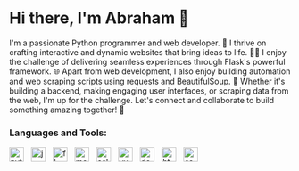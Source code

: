 # Hi there, I'm Abraham 👋 

I'm a passionate Python programmer and web developer. 🐍 I thrive on crafting interactive and dynamic websites that bring ideas to life. 👨‍💻 I enjoy the challenge of delivering seamless experiences through Flask's powerful framework. 🌐 Apart from web development, I also enjoy building automation and web scraping scripts using requests and BeautifulSoup. 🤖 Whether it's building a backend, making engaging user interfaces, or scraping data from the web, I'm up for the challenge. Let's connect and collaborate to build something amazing together! 🚀

### Languages and Tools:
<img align="left" alt="python" width="26px" src="https://img.icons8.com/?size=512&id=13441&format=png" style="padding-right:10px;" />
<img align="left" alt="javascript" width="26px" src="https://img.icons8.com/?size=512&id=108784&format=png" style="padding-right:10px;" />
<img align="left" alt="flask" width="26px" src="https://img.icons8.com/?size=512&id=5mbMwDZ796xj&format=png" style="padding-right:10px;" />
<img align="left" alt="mongodb" width="26px" src="https://img.icons8.com/?size=512&id=74402&format=png" style="padding-right:10px;" />
<img align="left" alt="selenium" width="26px" src="https://img.icons8.com/?size=512&id=38553&format=png" style="padding-right:10px;" />
<img align="left" alt="vue" width="26px" src="https://img.icons8.com/?size=512&id=22813&format=png" style="padding-right:10px;" />
<img align="left" alt="docker" width="26px" src="https://img.icons8.com/?size=512&id=rY6agKizO9eb&format=png" style="padding-right:10px;" />
<img align="left" alt="html" width="26px" src="https://img.icons8.com/?size=512&id=20909&format=png" style="padding-right:10px;" />
<img align="left" alt="css" width="26px" src="https://img.icons8.com/?size=512&id=21278&format=png" style="padding-right:10px;" />